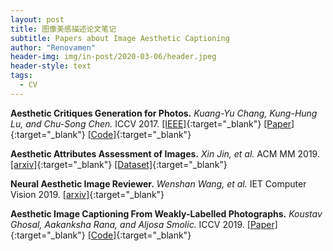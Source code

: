 ```yaml
---
layout: post
title: 图像美感描述论文笔记
subtitle: Papers about Image Aesthetic Captioning
author: "Renovamen"
header-img: img/in-post/2020-03-06/header.jpeg
header-style: text
tags:
  - CV
---
```




**Aesthetic Critiques Generation for Photos.** *Kuang-Yu Chang, Kung-Hung Lu, and Chu-Song Chen.* ICCV 2017. [[IEEE]](https://ieeexplore.ieee.org/document/8237642){:target="_blank"} [[Paper]](https://www.iis.sinica.edu.tw/~kuangyu/iccv17_aesthetic_critiques.pdf){:target="_blank"} [[Code]](https://github.com/kunghunglu/DeepPhotoCritic-ICCV17){:target="_blank"}







**Aesthetic Attributes Assessment of Images.** *Xin Jin, et al.* ACM MM 2019. [[arxiv]](https://arxiv.org/pdf/1907.04983.pdf){:target="_blank"} [[Dataset]](https://github.com/BestiVictory/DPC-Captions){:target="_blank"}




**Neural Aesthetic Image Reviewer.** *Wenshan Wang, et al.* IET Computer Vision 2019. [[arxiv]](https://arxiv.org/pdf/1802.10240.pdf){:target="_blank"}




**Aesthetic Image Captioning From Weakly-Labelled Photographs.** *Koustav Ghosal, Aakanksha Rana, and Aljosa Smolic.* ICCV 2019. [[Paper]](http://openaccess.thecvf.com/content_ICCVW_2019/papers/CROMOL/Ghosal_Aesthetic_Image_Captioning_From_Weakly-Labelled_Photographs_ICCVW_2019_paper.pdf){:target="_blank"} [[Code]](https://github.com/V-Sense/Aesthetic-Image-Captioning-ICCVW-2019){:target="_blank"}
